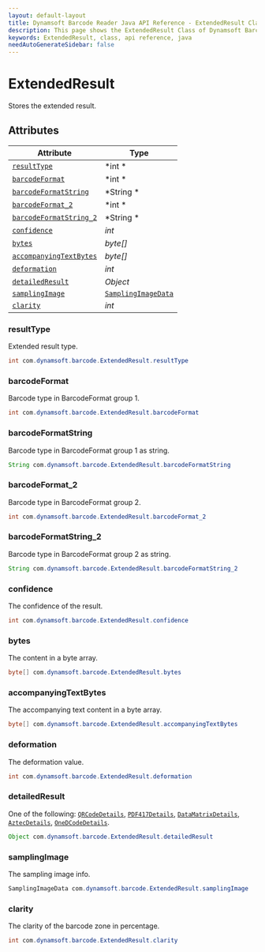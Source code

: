 ```yaml
---
layout: default-layout
title: Dynamsoft Barcode Reader Java API Reference - ExtendedResult Class
description: This page shows the ExtendedResult Class of Dynamsoft Barcode Reader for Java SDK API Reference.
keywords: ExtendedResult, class, api reference, java
needAutoGenerateSidebar: false
---
```



# ExtendedResult
Stores the extended result. 


## Attributes
  
| Attribute | Type |
|---------- | ---- |
| [`resultType`](#resulttype) | *int * |
| [`barcodeFormat`](#barcodeformat) | *int * |
| [`barcodeFormatString`](#barcodeformatstring) | *String * |
| [`barcodeFormat_2`](#barcodeformat_2) | *int * |
| [`barcodeFormatString_2`](#barcodeformatstring_2) | *String * | 
| [`confidence`](#confidence) | *int* | 
| [`bytes`](#bytes) | *byte\[\]* | 
| [`accompanyingTextBytes`](#accompanyingtextbytes) | *byte\[\]* | 
| [`deformation`](#deformation) | *int* | 
| [`detailedResult`](#detailedresult) | *Object* |
| [`samplingImage`](#samplingimage) | [`SamplingImageData`](SamplingImageData.md) |
| [`clarity`](#clarity) | *int* | 

### resultType
Extended result type. 
```java
int com.dynamsoft.barcode.ExtendedResult.resultType
```

### barcodeFormat
Barcode type in BarcodeFormat group 1. 
```java
int com.dynamsoft.barcode.ExtendedResult.barcodeFormat
```

### barcodeFormatString
Barcode type in BarcodeFormat group 1 as string.
```java
String com.dynamsoft.barcode.ExtendedResult.barcodeFormatString
```

### barcodeFormat_2
Barcode type in BarcodeFormat group 2.
```java
int com.dynamsoft.barcode.ExtendedResult.barcodeFormat_2
```
 
### barcodeFormatString_2
Barcode type in BarcodeFormat group 2 as string.
```java
String com.dynamsoft.barcode.ExtendedResult.barcodeFormatString_2
```

### confidence
The confidence of the result.
```java
int com.dynamsoft.barcode.ExtendedResult.confidence
```

### bytes
The content in a byte array.
```java
byte[] com.dynamsoft.barcode.ExtendedResult.bytes
```

### accompanyingTextBytes
The accompanying text content in a byte array.
```java
byte[] com.dynamsoft.barcode.ExtendedResult.accompanyingTextBytes
```

### deformation
The deformation value.
```java
int com.dynamsoft.barcode.ExtendedResult.deformation
```

### detailedResult
One of the following: [`QRCodeDetails`](QRCodeDetails.md), [`PDF417Details`](PDF417Details.md), [`DataMatrixDetails`](DataMatrixDetails.md), [`AztecDetails`](AztecDetails.md), [`OneDCodeDetails`](OneDCodeDetails.md).
```java
Object com.dynamsoft.barcode.ExtendedResult.detailedResult
```

### samplingImage
The sampling image info.
```java
SamplingImageData com.dynamsoft.barcode.ExtendedResult.samplingImage
```
 
### clarity
The clarity of the barcode zone in percentage.
```java
int com.dynamsoft.barcode.ExtendedResult.clarity
```

